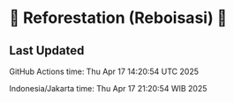 
# 🌳 Reforestation (Reboisasi) 🌲

## Last Updated

GitHub Actions time: Thu Apr 17 14:20:54 UTC 2025

Indonesia/Jakarta time: Thu Apr 17 21:20:54 WIB 2025
